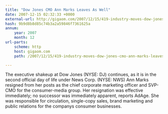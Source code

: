 ```yaml
---
title: "Dow Jones CMO Ann Marks Leaves As Well"
date: 2007-12-15 02:32:33 +0000
external-url: http://gigaom.com/2007/12/15/419-industry-moves-dow-jones-cmo-ann-marks-leaves-as-well/
hash: 9b9d8b8d85c74b3a2a59846f7361625a
annum:
    year: 2007
    month: 12
url-parts:
    scheme: http
    host: gigaom.com
    path: /2007/12/15/419-industry-moves-dow-jones-cmo-ann-marks-leaves-as-well/

---
```


The executive shakeup at Dow Jones (NYSE: DJ) continues, as it is in the second official day of life under News Corp. (NYSE: NWS) Ann Marks resigned from her posts as the chief corporate marketing officer and SVP-CMO for the consumer-media group. Her resignation was effective immediately; no successor was immediately apparent, reports AdAge. She was responsible for circulation, single-copy sales, brand marketing and public relations for the companys consumer businesses.
